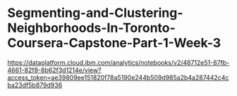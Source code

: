 # Segmenting-and-Clustering-Neighborhoods-In-Toronto-Coursera-Capstone-Part-1-Week-3
https://dataplatform.cloud.ibm.com/analytics/notebooks/v2/48712e51-87fb-4661-82f8-8b62f3d1214e/view?access_token=ae39809ee151820f78a5190e244b509d985a2b4a287442c4cba23df5b879d936
